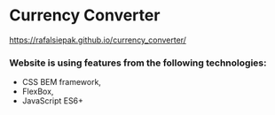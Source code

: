 # Currency Converter

https://rafalsiepak.github.io/currency_converter/

### Website is using features from the following technologies:
- CSS BEM framework, 
- FlexBox,
- JavaScript ES6+ 
